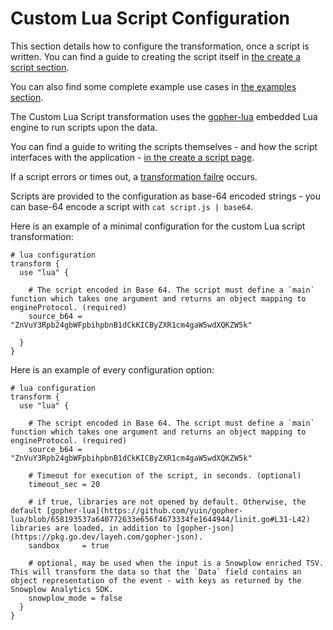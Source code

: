 # Custom Lua Script Configuration

This section details how to configure the transformation, once a script is written. You can find a guide to creating the script itself in [the create a script section](./create-a-script.md).

You can also find some complete example use cases in [the examples section](./examples/).

The Custom Lua Script transformation uses the [gopher-lua](https://pkg.go.dev/github.com/yuin/gopher-lua) embedded Lua engine to run scripts upon the data.

You can find a guide to writing the scripts themselves - and how the script interfaces with the application - [in the create a script page](./create-a-script.md).

If a script errors or times out, a [transformation failre](/docs/pipeline-components-and-applications/stream-replicator/concepts/failure-model.md) occurs.

Scripts are provided to the configuration as base-64 encoded strings - you can base-64 encode a script with `cat script.js | base64`.


Here is an example of a minimal configuration for the custom Lua script transformation:

```hcl
# lua configuration
transform {
  use "lua" {

    # The script encoded in Base 64. The script must define a `main` function which takes one argument and returns an object mapping to engineProtocol. (required)   
    source_b64 = "ZnVuY3Rpb24gbWFpbihpbnB1dCkKICByZXR1cm4gaW5wdXQKZW5k"

  }
}
```

Here is an example of every configuration option:

```hcl
# lua configuration
transform {
  use "lua" {

    # The script encoded in Base 64. The script must define a `main` function which takes one argument and returns an object mapping to engineProtocol. (required)   
    source_b64 = "ZnVuY3Rpb24gbWFpbihpbnB1dCkKICByZXR1cm4gaW5wdXQKZW5k"

    # Timeout for execution of the script, in seconds. (optional)
    timeout_sec = 20

    # if true, libraries are not opened by default. Otherwise, the default [gopher-lua](https://github.com/yuin/gopher-lua/blob/658193537a640772633e656f4673334fe1644944/linit.go#L31-L42) libraries are loaded, in addition to [gopher-json](https://pkg.go.dev/layeh.com/gopher-json).
    sandbox     = true

    # optional, may be used when the input is a Snowplow enriched TSV. This will transform the data so that the `Data` field contains an object representation of the event - with keys as returned by the Snowplow Analytics SDK.
    snowplow_mode = false
  }
}
```

